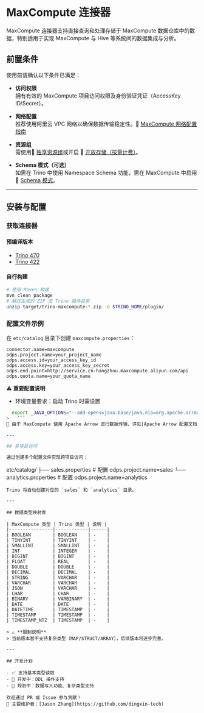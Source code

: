 # MaxCompute 连接器

MaxCompute 连接器支持直接查询和处理存储于 MaxCompute 数据仓库中的数据，特别适用于实现 MaxCompute 与 Hive 等系统间的数据集成与分析。

## 前置条件

使用前请确认以下条件已满足：

- **访问权限**  
  拥有有效的 MaxCompute 项目访问权限及身份验证凭证（AccessKey ID/Secret）。

- **网络配置**  
  推荐使用阿里云 VPC 网络以确保数据传输稳定性。🔗 [MaxCompute 网络配置指南](https://help.aliyun.com/zh/maxcompute/user-guide/network-connection-process)

- **资源组**  
  需使用🔗 [独享资源组](https://help.aliyun.com/zh/maxcompute/user-guide/purchase-and-use-exclusive-resource-groups-for-dts)或开启 🔗 [开放存储（按量计费）](https://help.aliyun.com/zh/maxcompute/product-overview/open-storage-pay-as-you-go)。  

- **Schema 模式（可选）**  
  如需在 Trino 中使用 Namespace Schema 功能，需在 MaxCompute 中启用 🔗 [Schema 模式](https://help.aliyun.com/zh/maxcompute/user-guide/schema-related-operations)。  

---

## 安装与配置

### 获取连接器

#### 预编译版本
- [Trino 470](https://github.com/aliyun/aliyun-maxcompute-data-collectors/releases/download/trino/trino-maxcompute-470.zip)
- [Trino 422](https://github.com/aliyun/aliyun-maxcompute-data-collectors/releases/download/trino/trino-maxcompute-422.zip)

#### 自行构建
```bash
# 使用 Maven 构建
mvn clean package
# 解压生成的 ZIP 至 Trino 插件目录
unzip target/trino-maxcompute-*.zip -d $TRINO_HOME/plugin/
```

### 配置文件示例

在 `etc/catalog` 目录下创建 `maxcompute.properties`：
```properties
connector.name=maxcompute
odps.project.name=your_project_name
odps.access.id=your_access_key_id
odps.access.key=your_access_key_secret
odps.end.point=http://service.cn-hangzhou.maxcompute.aliyun.com/api
odps.quota.name=your_quota_name
```

⚠️ **重要配置说明**
- 环境变量要求：启动 Trino 时需设置
```bash
  export _JAVA_OPTIONS="--add-opens=java.base/java.nio=org.apache.arrow.memory.core,ALL-UNNAMED"
>   ```
🔗 由于 MaxCompute 使用 Apache Arrow 进行数据传输，详见[Apache Arrow 配置文档](https://arrow.apache.org/docs/java/install.html)

---

## 多项目访问

通过创建多个配置文件实现跨项目访问：
```
etc/catalog/
├── sales.properties     # 配置 odps.project.name=sales
└── analytics.properties # 配置 odps.project.name=analytics
```
Trino 将自动创建对应的 `sales` 和 `analytics` 目录。

---

## 数据类型映射表

| MaxCompute 类型 | Trino 类型 | 说明 |
|----------------|------------|------|
| BOOLEAN        | BOOLEAN    | -    |
| TINYINT        | TINYINT    | -    |
| SMALLINT       | SMALLINT   | -    |
| INT            | INTEGER    | -    |
| BIGINT         | BIGINT     | -    |
| FLOAT          | REAL       | -    |
| DOUBLE         | DOUBLE     | -    |
| DECIMAL        | DECIMAL    | -    |
| STRING         | VARCHAR    | -    |
| VARCHAR        | VARCHAR    | -    |
| JSON           | VARCHAR    | -    |
| CHAR           | CHAR       | -    |
| BINARY         | VARBINARY  | -    |
| DATE           | DATE       | -    |
| DATETIME       | TIMESTAMP  | -    |
| TIMESTAMP      | TIMESTAMP  | -    |
| TIMESTAMP_NTZ  | TIMESTAMP  | -    |

> ⚠️ **限制说明**  
> 当前版本暂不支持复杂类型（MAP/STRUCT/ARRAY），后续版本将逐步完善。

---

## 开发计划

- ✅ 支持基本类型读取
- 🚧 开发中：DDL 操作支持
- 📅 规划中：数据写入功能、复杂类型支持

欢迎通过 PR 或 Issue 参与贡献！  
👤 主要维护者：[Jason Zhang](https://github.com/dingxin-tech)